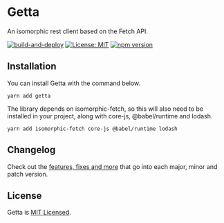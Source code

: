 # Getta

An isomorphic rest client based on the Fetch API.

[![build-and-deploy](https://github.com/badbatch/getta/actions/workflows/build-and-deploy.yml/badge.svg)](https://github.com/badbatch/getta/actions/workflows/build-and-deploy.yml)
[![License: MIT](https://img.shields.io/badge/License-MIT-yellow.svg)](LICENSE)
[![npm version](https://badge.fury.io/js/getta.svg)](https://badge.fury.io/js/getta)

## Installation

You can install Getta with the command below.

```shell
yarn add getta
```

The library depends on isomorphic-fetch, so this will also need to be installed in your project,
along with core-js, @babel/runtime and lodash.

```shell
yarn add isomorphic-fetch core-js @babel/runtime lodash
```

## Changelog

Check out the [features, fixes and more](CHANGELOG.md) that go into each major, minor and patch version.

## License

Getta is [MIT Licensed](LICENSE).
